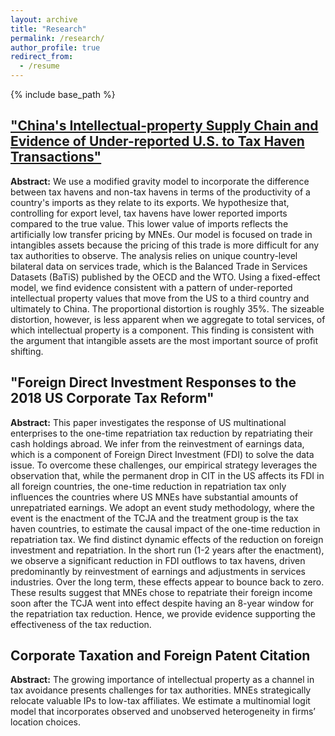 ```yaml
---
layout: archive
title: "Research"
permalink: /research/
author_profile: true
redirect_from:
  - /resume
---
```


{% include base_path %}

## ["China's Intellectual-property Supply Chain and Evidence of Under-reported U.S. to Tax Haven Transactions"](https://drive.google.com/file/d/1ZnelxPUZA1PhbVGQu5cFpvAgpHbX23gV/view?usp=share_link)

**Abstract:**  We use a modified gravity model to incorporate the difference between tax havens and non-tax havens in terms of the productivity of a country's imports as they relate to its exports. We hypothesize that, controlling for export level, tax havens have lower reported imports compared to the true value. This lower value of imports reflects the artificially low transfer pricing by MNEs. Our model is focused on trade in intangibles assets because the pricing of this trade is more difficult for any tax authorities to observe. The analysis relies on unique country-level bilateral data on services trade, which is the Balanced Trade in Services Datasets (BaTiS) published by the OECD and the WTO. Using a fixed-effect model, we find evidence consistent with a pattern of under-reported intellectual property values that move from the US to a third country and ultimately to China. The proportional distortion is roughly 35%. The sizeable distortion, however, is less apparent when we aggregate to total services, of which intellectual property is a component. This finding is consistent with the argument that intangible assets are the most important source of profit shifting.

## "Foreign Direct Investment Responses to the 2018 US Corporate Tax Reform"

**Abstract:**  This paper investigates the response of US multinational enterprises to the one-time repatriation tax reduction by repatriating their cash holdings abroad. We infer from the reinvestment of earnings data, which is a component of Foreign Direct Investment (FDI) to solve the data issue. To overcome these challenges, our empirical strategy leverages the observation that, while the permanent drop in CIT in the US affects its FDI in all foreign countries, the one-time reduction in repatriation tax only influences the countries where US MNEs have substantial amounts of unrepatriated earnings. We adopt an event study methodology, where the event is the enactment of the TCJA and the treatment group is the tax haven countries, to estimate the causal impact of the one-time reduction in repatriation tax. We find distinct dynamic effects of the reduction on foreign investment and repatriation. In the short run (1-2 years after the enactment), we observe a significant reduction in FDI outflows to tax havens, driven predominantly by reinvestment of earnings and adjustments in services industries. Over the long term, these effects appear to bounce back to zero. These results suggest that MNEs chose to repatriate their foreign income soon after the TCJA went into effect despite having an 8-year window for the repatriation tax reduction. Hence, we provide evidence supporting the effectiveness of the tax reduction.

## Corporate Taxation and Foreign Patent Citation

**Abstract:**  The growing importance of intellectual property as a channel in tax avoidance presents challenges for tax authorities. MNEs strategically relocate valuable IPs to low-tax affiliates. We estimate a multinomial logit model that incorporates observed and unobserved heterogeneity in firms’ location choices.



